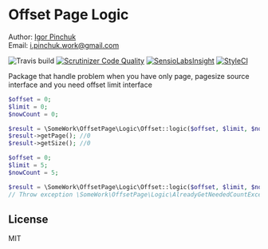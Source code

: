 # Offset Page Logic

Author: [Igor Pinchuk](https://github.com/somework "Github")  
Email: i.pinchuk.work@gmail.com

![Travis build](https://travis-ci.org/somework/offset-page-logic.svg?branch=master)
[![Scrutinizer Code Quality](https://scrutinizer-ci.com/g/somework/offset-page-logic/badges/quality-score.png?b=master)](https://scrutinizer-ci.com/g/somework/offset-page-logic/?branch=master)
[![SensioLabsInsight](https://insight.sensiolabs.com/projects/871fdfea-e1e2-4251-bb8c-f8b12e085eaf/mini.png)](https://insight.sensiolabs.com/projects/871fdfea-e1e2-4251-bb8c-f8b12e085eaf)
[![StyleCI](https://styleci.io/repos/93328300/shield?branch=master)](https://styleci.io/repos/93328300)

Package that handle problem when you have only page, pagesize source interface and you need offset limit interface

```php
$offset = 0;
$limit = 0;
$nowCount = 0;

$result = \SomeWork\OffsetPage\Logic\Offset::logic($offset, $limit, $nowCount);
$result->getPage(); //0
$result->getSize(); //0
```

```php
$offset = 0;
$limit = 5;
$nowCount = 5;

$result = \SomeWork\OffsetPage\Logic\Offset::logic($offset, $limit, $nowCount);
// Throw exception \SomeWork\OffsetPage\Logic\AlreadyGetNeededCountException
```
 
License
----

MIT  
